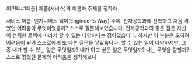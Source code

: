 #[PRJ#1제출] 제품(서비스)의 이름과 주제를 정하라.



서비스 이름: 엔지니어스 웨이(Engineer's Way)
주제: 
전자공학과에 진학하고 처음 겪었던 어려움이 무엇이었을까? 
스스로 질문해보았습니다.
전자공학과의 좋은 점은 자신이 선택한 트랙에 따라서 할 수 있는 다양하다는 점이었습니다. 
하지만 이 부분은 오히려 어려움이 되어 스스로에게 또 다른 질문을 낳았습니다.
할 수 있는 일이 다양하지만, 그 중 내가 할 수 있는 일은 무엇일까? 내가 하고 싶은 일은 무엇일까? 나는 무엇을 잘할까?
스스로 겪었던 문제와 어려움을 생각해보니 
